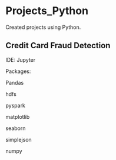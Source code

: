 # Projects_Python
Created projects using Python.
<h2>Credit Card Fraud Detection</h2>
<p>IDE: Jupyter</p>
<p>Packages:</p>
<p>Pandas</p>
<p>hdfs</p>
<p>pyspark</p>
<p>matplotlib</p>
<p>seaborn</p>
<p>simplejson</p>
<p>numpy</p>
